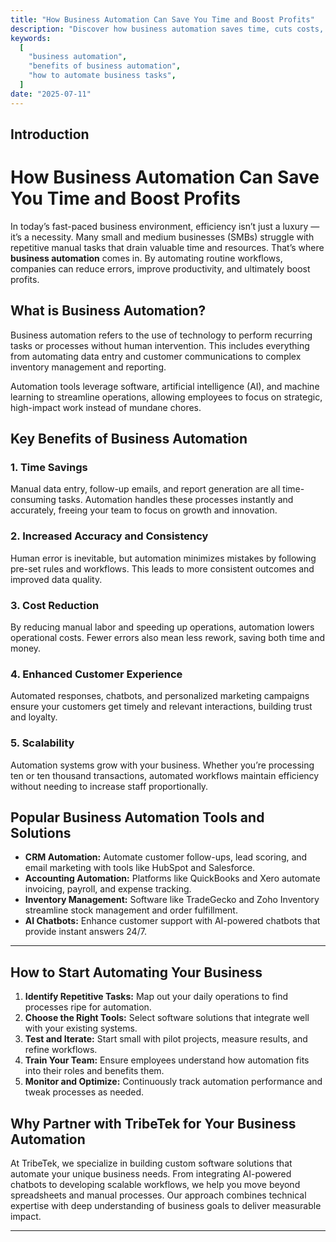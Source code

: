 ```yaml
---
title: "How Business Automation Can Save You Time and Boost Profits"
description: "Discover how business automation saves time, cuts costs, and boosts profits by streamlining your workflows with smart technology."
keywords:
  [
    "business automation",
    "benefits of business automation",
    "how to automate business tasks",
  ]
date: "2025-07-11"
---
```


## Introduction

# How Business Automation Can Save You Time and Boost Profits

In today’s fast-paced business environment, efficiency isn’t just a luxury — it’s a necessity. Many small and medium businesses (SMBs) struggle with repetitive manual tasks that drain valuable time and resources. That’s where **business automation** comes in. By automating routine workflows, companies can reduce errors, improve productivity, and ultimately boost profits.

## What is Business Automation?

Business automation refers to the use of technology to perform recurring tasks or processes without human intervention. This includes everything from automating data entry and customer communications to complex inventory management and reporting.

Automation tools leverage software, artificial intelligence (AI), and machine learning to streamline operations, allowing employees to focus on strategic, high-impact work instead of mundane chores.

## Key Benefits of Business Automation

### 1. Time Savings

Manual data entry, follow-up emails, and report generation are all time-consuming tasks. Automation handles these processes instantly and accurately, freeing your team to focus on growth and innovation.

### 2. Increased Accuracy and Consistency

Human error is inevitable, but automation minimizes mistakes by following pre-set rules and workflows. This leads to more consistent outcomes and improved data quality.

### 3. Cost Reduction

By reducing manual labor and speeding up operations, automation lowers operational costs. Fewer errors also mean less rework, saving both time and money.

### 4. Enhanced Customer Experience

Automated responses, chatbots, and personalized marketing campaigns ensure your customers get timely and relevant interactions, building trust and loyalty.

### 5. Scalability

Automation systems grow with your business. Whether you’re processing ten or ten thousand transactions, automated workflows maintain efficiency without needing to increase staff proportionally.

## Popular Business Automation Tools and Solutions

- **CRM Automation:** Automate customer follow-ups, lead scoring, and email marketing with tools like HubSpot and Salesforce.
- **Accounting Automation:** Platforms like QuickBooks and Xero automate invoicing, payroll, and expense tracking.
- **Inventory Management:** Software like TradeGecko and Zoho Inventory streamline stock management and order fulfillment.
- **AI Chatbots:** Enhance customer support with AI-powered chatbots that provide instant answers 24/7.

---

## How to Start Automating Your Business

1. **Identify Repetitive Tasks:** Map out your daily operations to find processes ripe for automation.
2. **Choose the Right Tools:** Select software solutions that integrate well with your existing systems.
3. **Test and Iterate:** Start small with pilot projects, measure results, and refine workflows.
4. **Train Your Team:** Ensure employees understand how automation fits into their roles and benefits them.
5. **Monitor and Optimize:** Continuously track automation performance and tweak processes as needed.

## Why Partner with TribeTek for Your Business Automation

At TribeTek, we specialize in building custom software solutions that automate your unique business needs. From integrating AI-powered chatbots to developing scalable workflows, we help you move beyond spreadsheets and manual processes. Our approach combines technical expertise with deep understanding of business goals to deliver measurable impact.

---
